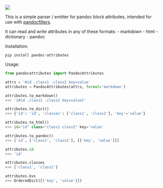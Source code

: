 <a href='https://travis-ci.org/aaren/pandoc-attributes'> <img src='https://api.travis-ci.org/aaren/pandoc-attributes.png?branch=master'></a>

This is a simple parser / emitter for pandoc block attributes,
intended for use with [pandocfilters].

[pandocfilters]: https://github.com/jgm/pandocfilters

It can read and write attributes in any of these formats:
    - markdown
    - html
    - dictionary
    - pandoc

Installation:

    pip install pandoc-attributes

Usage:

```python
from pandocattributes import PandocAttributes

attrs = '#id .class1 .class2 key=value'
attributes = PandocAttributes(attrs, format='markdown')

attributes.to_markdown()
>>> '{#id .class1 .class2 key=value}'

attributes.to_dict()
>>> {'id': 'id', 'classes': ['class1', 'class2'], 'key'='value'}

attributes.to_html()
>>> id="id" class="class1 class2" key='value'

attributes.to_pandoc()
>>> ['id', ['class1', 'class2'], [['key', 'value']]]

attributes.id
>>> 'id'

attributes.classes
>>> ['class1', 'class2']

attributes.kvs
>>> OrderedDict([('key', 'value')])
```
